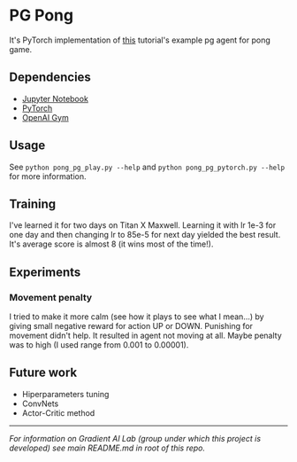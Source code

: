 # PG Pong

It's PyTorch implementation of [this](http://karpathy.github.io/2016/05/31/rl/) tutorial's example pg agent for pong game.

## Dependencies

* [Jupyter Notebook](http://jupyter.readthedocs.io/en/latest/install.html)
* [PyTorch](http://pytorch.org/)
* [OpenAI Gym](https://gym.openai.com/docs/)

## Usage

See `python pong_pg_play.py --help` and `python pong_pg_pytorch.py --help` for more information.

## Training

I've learned it for two days on Titan X Maxwell.
Learning it with lr 1e-3 for one day and then changing lr to 85e-5 for next day yielded the best result. It's average score is almost 8 (it wins most of the time!).

## Experiments
### Movement penalty

I tried to make it more calm (see how it plays to see what I mean...) by giving small negative reward for action UP or DOWN. Punishing for movement didn't help. It resulted in agent not moving at all.
Maybe penalty was to high (I used range from 0.001 to 0.00001).

## Future work

* Hiperparameters tuning
* ConvNets
* Actor-Critic method

---
_For information on Gradient AI Lab (group under which this project is developed) see main README.md in root of this repo._
